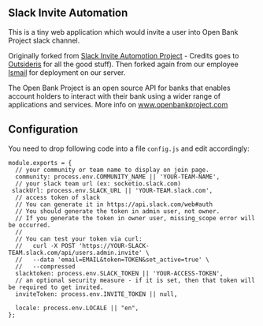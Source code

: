 Slack Invite Automation
------------

This is a tiny web application which would invite a user into Open Bank Project slack channel.

Originally forked from [Slack Invite Automotion Project](https://github.com/outsideris/slack-invite-automation) - Credits goes to [Outsideris](https://github.com/outsideris) for all the good stuff). Then forked again from our employee [Ismail](https://github.com/ichaib) for deployment on our server.

The Open Bank Project is an open source API for banks that enables account holders to interact with their bank using a wider range of applications and services. More info on www.openbankproject.com 


## Configuration

You need to drop following code into a file `config.js` and edit accordingly:

	module.exports = {
	  // your community or team name to display on join page.
	  community: process.env.COMMUNITY_NAME || 'YOUR-TEAM-NAME',
	  // your slack team url (ex: socketio.slack.com)
	 slackUrl: process.env.SLACK_URL || 'YOUR-TEAM.slack.com',
	  // access token of slack
	  // You can generate it in https://api.slack.com/web#auth
	  // You should generate the token in admin user, not owner.
	  // If you generate the token in owner user, missing_scope error will be occurred.
	  //
	  // You can test your token via curl:
	  //   curl -X POST 'https://YOUR-SLACK-TEAM.slack.com/api/users.admin.invite' \
	  //   --data 'email=EMAIL&token=TOKEN&set_active=true' \
	  //   --compressed
	  slacktoken: process.env.SLACK_TOKEN || 'YOUR-ACCESS-TOKEN',
	  // an optional security measure - if it is set, then that token will be required to get invited.
	  inviteToken: process.env.INVITE_TOKEN || null,
	
	  locale: process.env.LOCALE || "en",
	};
